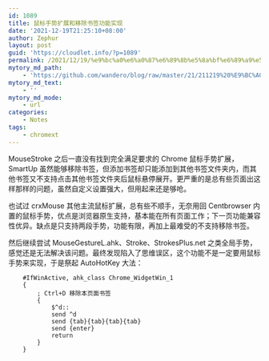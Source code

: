 ```yaml
---
id: 1089
title: 鼠标手势扩展和移除书签功能实现
date: '2021-12-19T21:25:10+08:00'
author: Zephur
layout: post
guid: 'https://cloudlet.info/?p=1089'
permalink: /2021/12/19/%e9%bc%a0%e6%a0%87%e6%89%8b%e5%8a%bf%e6%89%a9%e5%b1%95%e5%92%8c%e7%a7%bb%e9%99%a4%e4%b9%a6%e7%ad%be%e5%8a%9f%e8%83%bd%e5%ae%9e%e7%8e%b0/
mytory_md_path:
    - 'https://github.com/wandero/blog/raw/master/21/211219%20%E9%BC%A0%E6%A0%87%E6%89%8B%E5%8A%BF%E6%89%A9%E5%B1%95%E5%92%8C%E7%A7%BB%E9%99%A4%E4%B9%A6%E7%AD%BE%E5%8A%9F%E8%83%BD%E5%AE%9E%E7%8E%B0.md'
mytory_md_text:
    - ''
mytory_md_mode:
    - url
categories:
    - Notes
tags:
    - chromext
---
```


MouseStroke 之后一直没有找到完全满足要求的 Chrome 鼠标手势扩展，SmartUp 虽然能够移除书签，但添加书签却只能添加到其他书签文件夹内，而其他书签又不支持点击其他书签文件夹后鼠标悬停展开。更严重的是总有些页面出这样那样的问题，虽然自定义设置强大，但用起来还是够呛。

也试过 crxMouse 其他主流鼠标扩展，总有些不顺手，无奈用回 Centbrowser 内置的鼠标手势，优点是浏览器原生支持，基本能在所有页面工作；下一页功能兼容性优异。缺点是只支持两段手势，功能有限，再加上最难受的不支持移除书签。

然后继续尝试 MouseGestureL.ahk、Stroke、StrokesPlus.net 之类全局手势，感觉还是无法解决该问题。最终发现陷入了思维误区，这个功能不是一定要用鼠标手势来实现，于是祭起 AutoHotKey 大法：

```ahk
    #IfWinActive, ahk_class Chrome_WidgetWin_1
    {
        ; Ctrl+D 移除本页面书签
        {
            $^d::
            send ^d
            send {tab}{tab}{tab}{tab}
            send {enter}
            return
        }
    }
```